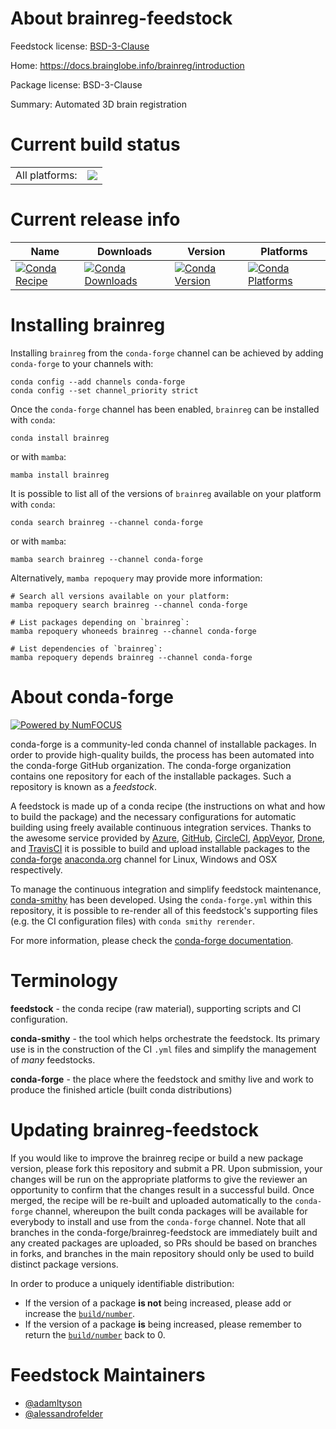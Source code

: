About brainreg-feedstock
========================

Feedstock license: [BSD-3-Clause](https://github.com/conda-forge/brainreg-feedstock/blob/main/LICENSE.txt)

Home: https://docs.brainglobe.info/brainreg/introduction

Package license: BSD-3-Clause

Summary: Automated 3D brain registration

Current build status
====================


<table><tr><td>All platforms:</td>
    <td>
      <a href="https://dev.azure.com/conda-forge/feedstock-builds/_build/latest?definitionId=18770&branchName=main">
        <img src="https://dev.azure.com/conda-forge/feedstock-builds/_apis/build/status/brainreg-feedstock?branchName=main">
      </a>
    </td>
  </tr>
</table>

Current release info
====================

| Name | Downloads | Version | Platforms |
| --- | --- | --- | --- |
| [![Conda Recipe](https://img.shields.io/badge/recipe-brainreg-green.svg)](https://anaconda.org/conda-forge/brainreg) | [![Conda Downloads](https://img.shields.io/conda/dn/conda-forge/brainreg.svg)](https://anaconda.org/conda-forge/brainreg) | [![Conda Version](https://img.shields.io/conda/vn/conda-forge/brainreg.svg)](https://anaconda.org/conda-forge/brainreg) | [![Conda Platforms](https://img.shields.io/conda/pn/conda-forge/brainreg.svg)](https://anaconda.org/conda-forge/brainreg) |

Installing brainreg
===================

Installing `brainreg` from the `conda-forge` channel can be achieved by adding `conda-forge` to your channels with:

```
conda config --add channels conda-forge
conda config --set channel_priority strict
```

Once the `conda-forge` channel has been enabled, `brainreg` can be installed with `conda`:

```
conda install brainreg
```

or with `mamba`:

```
mamba install brainreg
```

It is possible to list all of the versions of `brainreg` available on your platform with `conda`:

```
conda search brainreg --channel conda-forge
```

or with `mamba`:

```
mamba search brainreg --channel conda-forge
```

Alternatively, `mamba repoquery` may provide more information:

```
# Search all versions available on your platform:
mamba repoquery search brainreg --channel conda-forge

# List packages depending on `brainreg`:
mamba repoquery whoneeds brainreg --channel conda-forge

# List dependencies of `brainreg`:
mamba repoquery depends brainreg --channel conda-forge
```


About conda-forge
=================

[![Powered by
NumFOCUS](https://img.shields.io/badge/powered%20by-NumFOCUS-orange.svg?style=flat&colorA=E1523D&colorB=007D8A)](https://numfocus.org)

conda-forge is a community-led conda channel of installable packages.
In order to provide high-quality builds, the process has been automated into the
conda-forge GitHub organization. The conda-forge organization contains one repository
for each of the installable packages. Such a repository is known as a *feedstock*.

A feedstock is made up of a conda recipe (the instructions on what and how to build
the package) and the necessary configurations for automatic building using freely
available continuous integration services. Thanks to the awesome service provided by
[Azure](https://azure.microsoft.com/en-us/services/devops/), [GitHub](https://github.com/),
[CircleCI](https://circleci.com/), [AppVeyor](https://www.appveyor.com/),
[Drone](https://cloud.drone.io/welcome), and [TravisCI](https://travis-ci.com/)
it is possible to build and upload installable packages to the
[conda-forge](https://anaconda.org/conda-forge) [anaconda.org](https://anaconda.org/)
channel for Linux, Windows and OSX respectively.

To manage the continuous integration and simplify feedstock maintenance,
[conda-smithy](https://github.com/conda-forge/conda-smithy) has been developed.
Using the ``conda-forge.yml`` within this repository, it is possible to re-render all of
this feedstock's supporting files (e.g. the CI configuration files) with ``conda smithy rerender``.

For more information, please check the [conda-forge documentation](https://conda-forge.org/docs/).

Terminology
===========

**feedstock** - the conda recipe (raw material), supporting scripts and CI configuration.

**conda-smithy** - the tool which helps orchestrate the feedstock.
                   Its primary use is in the construction of the CI ``.yml`` files
                   and simplify the management of *many* feedstocks.

**conda-forge** - the place where the feedstock and smithy live and work to
                  produce the finished article (built conda distributions)


Updating brainreg-feedstock
===========================

If you would like to improve the brainreg recipe or build a new
package version, please fork this repository and submit a PR. Upon submission,
your changes will be run on the appropriate platforms to give the reviewer an
opportunity to confirm that the changes result in a successful build. Once
merged, the recipe will be re-built and uploaded automatically to the
`conda-forge` channel, whereupon the built conda packages will be available for
everybody to install and use from the `conda-forge` channel.
Note that all branches in the conda-forge/brainreg-feedstock are
immediately built and any created packages are uploaded, so PRs should be based
on branches in forks, and branches in the main repository should only be used to
build distinct package versions.

In order to produce a uniquely identifiable distribution:
 * If the version of a package **is not** being increased, please add or increase
   the [``build/number``](https://docs.conda.io/projects/conda-build/en/latest/resources/define-metadata.html#build-number-and-string).
 * If the version of a package **is** being increased, please remember to return
   the [``build/number``](https://docs.conda.io/projects/conda-build/en/latest/resources/define-metadata.html#build-number-and-string)
   back to 0.

Feedstock Maintainers
=====================

* [@adamltyson](https://github.com/adamltyson/)
* [@alessandrofelder](https://github.com/alessandrofelder/)

